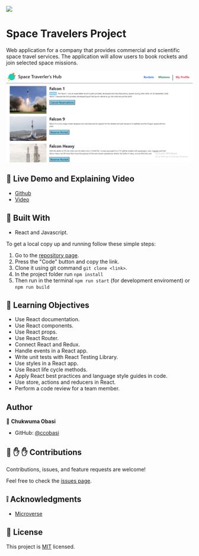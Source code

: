 ![](https://img.shields.io/badge/Microverse-blueviolet)

# Space Travelers Project

Web application for a company that provides commercial and scientific space travel services. The application will allow users to book rockets and join selected space missions.

![screenshot](./src/assets/screenshot.png)  


## :red_circle: Live Demo and Explaining Video

- [Github](https://ccobasi.github.io/space-travelers/) 
- [Video](https://)

## :hammer: Built With

- React and Javascript.

To get a local copy up and running follow these simple steps:

1. Go to the [repository page](https://github.com/ccobasi/space-travelers/).
2. Press the "Code" button and copy the link.
3. Clone it using git command `git clone <link>`.
4. In the project folder run `npm install`
5. Then run in the terminal `npm run start` (for development enviroment) or `npm run build`

## :blue_book: Learning Objectives

- Use React documentation.
- Use React components.
- Use React props.
- Use React Router.
- Connect React and Redux.
- Handle events in a React app.
- Write unit tests with React Testing Library.
- Use styles in a React app.
- Use React life cycle methods.
- Apply React best practices and language style guides in code.
- Use store, actions and reducers in React.
- Perform a code review for a team member.

## Author

👤 **Chukwuma Obasi**

- GitHub: [@ccobasi](https://github.com/ccobasi)

## 🤝 :raised_hand: :raised_hand: Contributions

Contributions, issues, and feature requests are welcome!

Feel free to check the [issues page](https://github.com/ccobasi/space-travelers/issues).

## :grey_exclamation: Acknowledgments

- [Microverse](https://www.microverse.org/)

## 📝 License

This project is [MIT](LICENSE) licensed.
